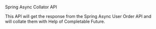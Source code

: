

Spring Async Collator API 

This API will get the response from the Spring Async User Order API and will collate them with Help of Completable Future.


